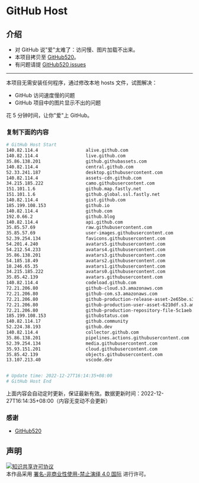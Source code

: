 # GitHub Host
## 介绍
- 对 GitHub 说"爱"太难了：访问慢、图片加载不出来。
- 本项目拷贝至 [GitHub520](https://github.com/521xueweihan/GitHub520)。
- 有问题请提 [GitHub520 issues](https://github.com/521xueweihan/GitHub520/issues/new)

---

本项目无需安装任何程序，通过修改本地 hosts 文件，试图解决：
- GitHub 访问速度慢的问题
- GitHub 项目中的图片显示不出的问题

花 5 分钟时间，让你"爱"上 GitHub。

### 复制下面的内容
```bash
# GitHub Host Start
140.82.114.4                  alive.github.com
140.82.114.4                  live.github.com
35.86.138.201                 github.githubassets.com
140.82.114.4                  central.github.com
52.33.241.187                 desktop.githubusercontent.com
140.82.114.4                  assets-cdn.github.com
34.215.185.222                camo.githubusercontent.com
151.101.1.6                   github.map.fastly.net
151.101.1.6                   github.global.ssl.fastly.net
140.82.114.4                  gist.github.com
185.199.108.153               github.io
140.82.114.4                  github.com
192.0.66.2                    github.blog
140.82.114.4                  api.github.com
35.85.57.69                   raw.githubusercontent.com
35.85.57.69                   user-images.githubusercontent.com
52.39.254.134                 favicons.githubusercontent.com
54.201.4.240                  avatars5.githubusercontent.com
54.212.54.233                 avatars4.githubusercontent.com
35.86.138.201                 avatars3.githubusercontent.com
54.185.18.49                  avatars2.githubusercontent.com
18.246.65.35                  avatars1.githubusercontent.com
34.215.185.222                avatars0.githubusercontent.com
35.85.42.139                  avatars.githubusercontent.com
140.82.114.4                  codeload.github.com
72.21.206.80                  github-cloud.s3.amazonaws.com
72.21.206.80                  github-com.s3.amazonaws.com
72.21.206.80                  github-production-release-asset-2e65be.s3.amazonaws.com
72.21.206.80                  github-production-user-asset-6210df.s3.amazonaws.com
72.21.206.80                  github-production-repository-file-5c1aeb.s3.amazonaws.com
185.199.108.153               githubstatus.com
140.82.114.17                 github.community
52.224.38.193                 github.dev
140.82.114.4                  collector.github.com
35.86.138.201                 pipelines.actions.githubusercontent.com
52.39.254.134                 media.githubusercontent.com
35.93.151.201                 cloud.githubusercontent.com
35.85.42.139                  objects.githubusercontent.com
13.107.213.40                 vscode.dev


# Update time: 2022-12-27T16:14:35+08:00
# GitHub Host End

```
上面内容会自动定时更新，保证最新有效。数据更新时间：2022-12-27T16:14:35+08:00（内容无变动不会更新）

### 感谢

- [GitHub520](https://github.com/521xueweihan/GitHub520)

## 声明
<a rel="license" href="https://creativecommons.org/licenses/by-nc-nd/4.0/deed.zh"><img alt="知识共享许可协议" style="border-width: 0" src="https://licensebuttons.net/l/by-nc-nd/4.0/88x31.png"></a><br>本作品采用 <a rel="license" href="https://creativecommons.org/licenses/by-nc-nd/4.0/deed.zh">署名-非商业性使用-禁止演绎 4.0 国际</a> 进行许可。